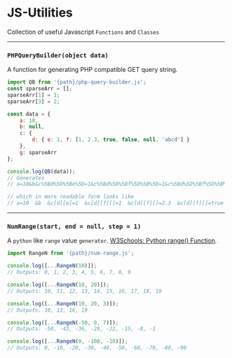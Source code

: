 # JS-Utilities

Collection of useful Javascript `Functions` and `Classes`

---

### `PHPQueryBuilder(object data)`

A function for generating PHP compatible GET query string.

```javascript
import QB from '{path}/php-query-builder.js';
const sparseArr = [];
sparseArr[1] = 1;
sparseArr[3] = 2;

const data = {
	a: 10,
	b: null,
	c: {
		d: { e: 1, f: [1, 2.3, true, false, null, 'abcd'] }
	},
	g: sparseArr
};

console.log(QB(data));
// Generates
// a=10&b&c%5Bd%5D%5Be%5D=1&c%5Bd%5D%5Bf%5D%5B%5D=1&c%5Bd%5D%5Bf%5D%5B%5D=2.3&c%5Bd%5D%5Bf%5D%5B%5D=true&c%5Bd%5D%5Bf%5D%5B%5D=false&c%5Bd%5D%5Bf%5D%5B%5D&c%5Bd%5D%5Bf%5D%5B%5D=abcd&g%5B1%5D=1&g%5B3%5D=2

// which in more readable form looks like
// a=10  &b  &c[d][e]=1  &c[d][f][]=1  &c[d][f][]=2.3  &c[d][f][]=true  &c[d][f][]=false  &c[d][f][]  &c[d][f][]=abcd  &g[1]=1  &g[3]=2
```
---

### `NumRange(start, end = null, step = 1)`
A `python` like `range` value `generator`.
[W3Schools: Python range() Function](https://www.w3schools.com/python/ref_func_range.asp).
```javascript
import RangeN from '{path}/num-range.js';

console.log([...RangeN(10)]);
// Outputs: 0, 1, 2, 3, 4, 5, 6, 7, 8, 9

console.log([...RangeN(10, 20)]);
// Outputs: 10, 11, 12, 13, 14, 15, 16, 17, 18, 19

console.log([...RangeN(10, 20, 3)]);
// Outputs: 10, 13, 16, 19

console.log([...RangeN(-50, 0, 7)]);
// Outputs: -50, -43, -36, -29, -22, -15, -8, -1

console.log([...RangeN(0, -100, -10)]);
// Outputs: 0, -10, -20, -30, -40, -50, -60, -70, -80, -90

```